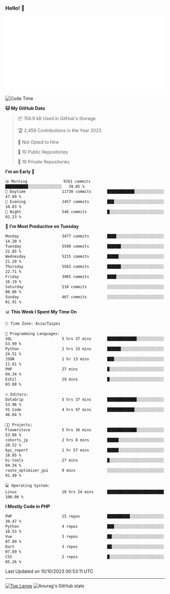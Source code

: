 ### Hello! 👋

![Metrics](/metrics.classic.svg)

<!--START_SECTION:waka-->
![Code Time](http://img.shields.io/badge/Code%20Time-679%20hrs%2054%20mins-blue)

**🐱 My GitHub Data** 

> 📦 156.9 kB Used in GitHub's Storage 
 > 
> 🏆 2,458 Contributions in the Year 2023
 > 
> 🚫 Not Opted to Hire
 > 
> 📜 10 Public Repositories 
 > 
> 🔑 19 Private Repositories 
 > 
**I'm an Early 🐤** 

```text
🌞 Morning                9761 commits        ██████████░░░░░░░░░░░░░░░   39.85 % 
🌆 Daytime                11730 commits       ████████████░░░░░░░░░░░░░   47.89 % 
🌃 Evening                2457 commits        ███░░░░░░░░░░░░░░░░░░░░░░   10.03 % 
🌙 Night                  546 commits         █░░░░░░░░░░░░░░░░░░░░░░░░   02.23 % 
```
📅 **I'm Most Productive on Tuesday** 

```text
Monday                   3477 commits        ████░░░░░░░░░░░░░░░░░░░░░   14.20 % 
Tuesday                  5598 commits        ██████░░░░░░░░░░░░░░░░░░░   22.85 % 
Wednesday                5215 commits        █████░░░░░░░░░░░░░░░░░░░░   21.29 % 
Thursday                 5562 commits        ██████░░░░░░░░░░░░░░░░░░░   22.71 % 
Friday                   3965 commits        ████░░░░░░░░░░░░░░░░░░░░░   16.19 % 
Saturday                 210 commits         ░░░░░░░░░░░░░░░░░░░░░░░░░   00.86 % 
Sunday                   467 commits         ░░░░░░░░░░░░░░░░░░░░░░░░░   01.91 % 
```


📊 **This Week I Spent My Time On** 

```text
🕑︎ Time Zone: Asia/Taipei

💬 Programming Languages: 
SQL                      5 hrs 37 mins       █████████████░░░░░░░░░░░░   53.99 % 
Python                   2 hrs 33 mins       ██████░░░░░░░░░░░░░░░░░░░   24.51 % 
JSON                     1 hr 13 mins        ███░░░░░░░░░░░░░░░░░░░░░░   11.81 % 
PHP                      27 mins             █░░░░░░░░░░░░░░░░░░░░░░░░   04.34 % 
Ezhil                    19 mins             █░░░░░░░░░░░░░░░░░░░░░░░░   03.08 % 

🔥 Editors: 
DataGrip                 5 hrs 37 mins       █████████████░░░░░░░░░░░░   53.96 % 
VS Code                  4 hrs 47 mins       ████████████░░░░░░░░░░░░░   46.04 % 

🐱‍💻 Projects: 
Flowerstore              5 hrs 36 mins       █████████████░░░░░░░░░░░░   53.88 % 
cohorts_jp               2 hrs 8 mins        █████░░░░░░░░░░░░░░░░░░░░   20.52 % 
kpi_report               1 hr 57 mins        █████░░░░░░░░░░░░░░░░░░░░   18.85 % 
bi-tools                 27 mins             █░░░░░░░░░░░░░░░░░░░░░░░░   04.34 % 
route_optimizer_gui      9 mins              ░░░░░░░░░░░░░░░░░░░░░░░░░   01.49 % 

💻 Operating System: 
Linux                    10 hrs 24 mins      █████████████████████████   100.00 % 
```

**I Mostly Code in PHP** 

```text
PHP                      15 repos            ██████████░░░░░░░░░░░░░░░   39.47 % 
Python                   4 repos             ███░░░░░░░░░░░░░░░░░░░░░░   10.53 % 
Vue                      3 repos             ██░░░░░░░░░░░░░░░░░░░░░░░   07.89 % 
Dart                     3 repos             ██░░░░░░░░░░░░░░░░░░░░░░░   07.89 % 
CSS                      2 repos             █░░░░░░░░░░░░░░░░░░░░░░░░   05.26 % 
```




 Last Updated on 10/10/2023 00:53:11 UTC
<!--END_SECTION:waka-->

<hr>

<span style="display:inline-block">[![Top Langs](https://github-readme-stats.vercel.app/api/top-langs/?username=maureendadap&layout=compact&theme=transparent)](https://github.com/anuraghazra/github-readme-stats)</span>
<span style="display:inline-block">![Anurag's GitHub stats](https://github-readme-stats.vercel.app/api?username=maureendadap&show_icons=true&theme=transparent&count_private=true)</span>

<!--
**MaureenDadap/maureendadap** is a ✨ _special_ ✨ repository because its `README.md` (this file) appears on your GitHub profile.

Here are some ideas to get you started:

- 🔭 I’m currently working on ...
- 🌱 I’m currently learning ...
- 👯 I’m looking to collaborate on ...
- 🤔 I’m looking for help with ...
- 💬 Ask me about ...
- 📫 How to reach me: ...
- 😄 Pronouns: ...
- ⚡ Fun fact: ...
-->
